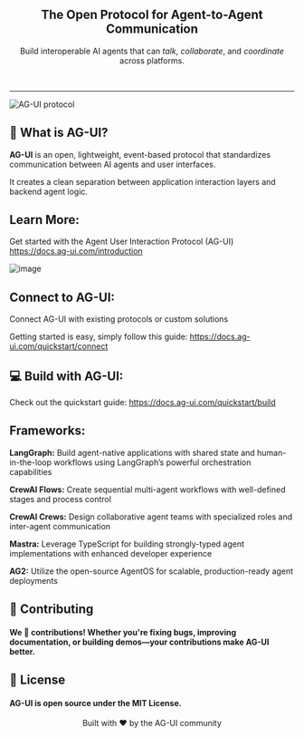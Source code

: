 <div align="center">
  

  <h2>
    The Open Protocol for Agent-to-Agent Communication
  </h2>
  <p>
    Build interoperable AI agents that can <em>talk</em>, <em>collaborate</em>, and <em>coordinate</em> across platforms.
  </p>
</div>

<br/>

---

![AG-UI protocol](https://github.com/user-attachments/assets/eef1fabe-b3f3-422a-99fe-05aecc083587)


## 🚀 What is AG-UI?

**AG-UI** is an open, lightweight, event-based protocol that standardizes communication between AI agents and user interfaces. 

It creates a clean separation between application interaction layers and backend agent logic.

## Learn More: 
Get started with the Agent User Interaction Protocol (AG-UI)
https://docs.ag-ui.com/introduction

![image](https://github.com/user-attachments/assets/7654a81d-191f-416c-bae0-d162bf9356c7)

## Connect to AG-UI: 

Connect AG-UI with existing protocols or custom solutions

Getting started is easy, simply follow this guide: https://docs.ag-ui.com/quickstart/connect

## 💻 Build with AG-UI:

Check out the quickstart guide: https://docs.ag-ui.com/quickstart/build

## Frameworks: 

**LangGraph:** Build agent-native applications with shared state and human-in-the-loop workflows using LangGraph’s powerful orchestration capabilities

**CrewAI Flows:** Create sequential multi-agent workflows with well-defined stages and process control

**CrewAI Crews:** Design collaborative agent teams with specialized roles and inter-agent communication

**Mastra:** Leverage TypeScript for building strongly-typed agent implementations with enhanced developer experience

**AG2:** Utilize the open-source AgentOS for scalable, production-ready agent deployments






## 📝 Contributing
#### We 💜 contributions! Whether you're fixing bugs, improving documentation, or building demos—your contributions make AG-UI better.


## 📄 License
#### AG-UI is open source under the MIT License.

<div align="center"> Built with ❤️ by the AG-UI community </div>
